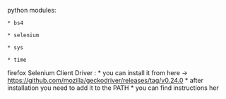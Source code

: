 python modules:

    * bs4

    * selenium

    * sys

    * time


firefox Selenium Client Driver :
    * you can install it from here -> https://github.com/mozilla/geckodriver/releases/tag/v0.24.0
    * after installation you need to add it to the PATH
    * you can find instructions her
